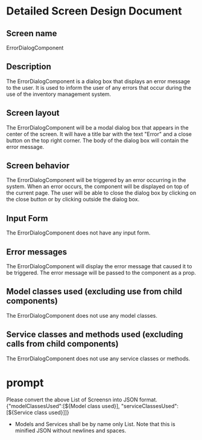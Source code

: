 # Detailed Screen Design Document

## Screen name
ErrorDialogComponent

## Description
The ErrorDialogComponent is a dialog box that displays an error message to the user. It is used to inform the user of any errors that occur during the use of the inventory management system.

## Screen layout
The ErrorDialogComponent will be a modal dialog box that appears in the center of the screen. It will have a title bar with the text "Error" and a close button on the top right corner. The body of the dialog box will contain the error message.

## Screen behavior
The ErrorDialogComponent will be triggered by an error occurring in the system. When an error occurs, the component will be displayed on top of the current page. The user will be able to close the dialog box by clicking on the close button or by clicking outside the dialog box.

## Input Form
The ErrorDialogComponent does not have any input form.

## Error messages
The ErrorDialogComponent will display the error message that caused it to be triggered. The error message will be passed to the component as a prop.

## Model classes used (excluding use from child components)
The ErrorDialogComponent does not use any model classes.

## Service classes and methods used (excluding calls from child components)
The ErrorDialogComponent does not use any service classes or methods.

# prompt
Please convert the above List of Screensn into JSON format.
{"modelClassesUsed":[${Model class used}], "serviceClassesUsed":[${Service class used}]]}
* Models and Services shall be by name only List.
Note that this is minified JSON without newlines and spaces.
